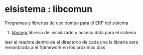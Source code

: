 elsistema : libcomun
===================

Programas y librerias de uso comun para el ERP del sistema

1. [libmngr](libmngr) libreria de inicializado y acceso data para el sistema

leer el readme dentro de el directorio de cada uno
la libreria sera renombrada a el framework en los proximos dias